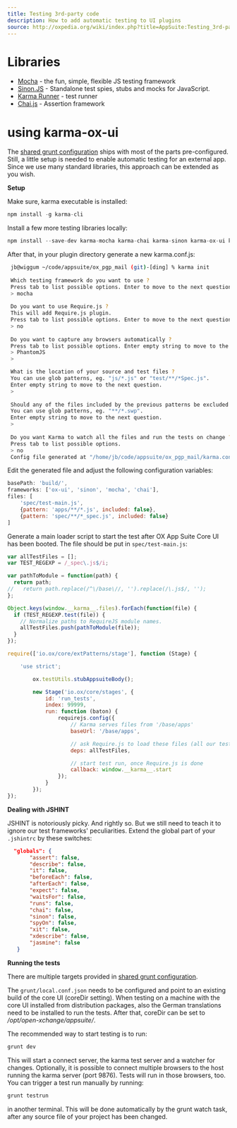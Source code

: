 ```yaml
---
title: Testing 3rd-party code
description: How to add automatic testing to UI plugins
source: http://oxpedia.org/wiki/index.php?title=AppSuite:Testing_3rd-party_code
---
```


# Libraries

- [Mocha](http://visionmedia.github.io/mocha/) - the fun, simple, flexible JS testing framework
- [Sinon.JS](http://sinonjs.org/) - Standalone test spies, stubs and mocks for JavaScript.
- [Karma Runner](http://karma-runner.github.io/) - test runner
- [Chai.js](http://chaijs.com/) - Assertion framework

# using karma-ox-ui

The [shared grunt configuration](http://oxpedia.org/wiki/index.php?title=AppSuite:GettingStarted_7.6.0) ships with most of the parts pre-configured. 
Still, a little setup is needed to enable automatic testing for an external app. 
Since we use many standard libraries, this approach can be extended as you wish.

**Setup**

Make sure, karma executable is installed:

```javascript
npm install -g karma-cli
```

Install a few more testing libraries locally:

```javascript
npm install --save-dev karma-mocha karma-chai karma-sinon karma-ox-ui karma-phantomjs-launcher
```

After that, in your plugin directory generate a new karma.conf.js:

```bash
 jb@wiggum ~/code/appsuite/ox_pgp_mail (git)-[ding] % karma init
 
 Which testing framework do you want to use ?
 Press tab to list possible options. Enter to move to the next question.
 > mocha
 
 Do you want to use Require.js ?
 This will add Require.js plugin.
 Press tab to list possible options. Enter to move to the next question.
 > no
 
 Do you want to capture any browsers automatically ?
 Press tab to list possible options. Enter empty string to move to the next question.
 > PhantomJS
 >

 What is the location of your source and test files ?
 You can use glob patterns, eg. "js/*.js" or "test/**/*Spec.js".
 Enter empty string to move to the next question.
 >   
 
 Should any of the files included by the previous patterns be excluded ?
 You can use glob patterns, eg. "**/*.swp".
 Enter empty string to move to the next question.
 > 
 
 Do you want Karma to watch all the files and run the tests on change ?
 Press tab to list possible options.
 > no                                                                              
 Config file generated at "/home/jb/code/appsuite/ox_pgp_mail/karma.conf.js".
```

Edit the generated file and adjust the following configuration variables:

```javascript
basePath: 'build/',
frameworks: ['ox-ui', 'sinon', 'mocha', 'chai'],
files: [
    'spec/test-main.js',
    {pattern: 'apps/**/*.js', included: false},
    {pattern: 'spec/**/*_spec.js', included: false}
]
```

Generate a main loader script to start the test after OX App Suite Core UI has been booted. The file should be put in `spec/test-main.js`:

```javascript
var allTestFiles = [];
var TEST_REGEXP = /_spec\.js$/i;

var pathToModule = function(path) {
  return path;
//   return path.replace(/^\/base\//, '').replace(/\.js$/, '');
};

Object.keys(window.__karma__.files).forEach(function(file) {
  if (TEST_REGEXP.test(file)) {
    // Normalize paths to RequireJS module names.
    allTestFiles.push(pathToModule(file));
  }
});

require(['io.ox/core/extPatterns/stage'], function (Stage) {

    'use strict';

        ox.testUtils.stubAppsuiteBody();

        new Stage('io.ox/core/stages', {
            id: 'run_tests',
            index: 99999,
            run: function (baton) {
                requirejs.config({
                    // Karma serves files from '/base/apps'
                    baseUrl: '/base/apps',

                    // ask Require.js to load these files (all our tests)
                    deps: allTestFiles,

                    // start test run, once Require.js is done
                    callback: window.__karma__.start
                });
            }
        });
});
```

**Dealing with JSHINT**

JSHINT is notoriously picky. 
And rightly so. But we still need to teach it to ignore our test frameworks' peculiarities. Extend the global part of your `.jshintrc` by these switches:

```json
  "globals": {
       "assert": false,
       "describe": false,
       "it": false,
       "beforeEach": false,
       "afterEach": false,
       "expect": false,
       "waitsFor": false,
       "runs": false,
       "chai": false,
       "sinon": false,
       "spyOn": false,
       "xit": false,
       "xdescribe": false,
       "jasmine": false
   }
```

**Running the tests**

There are multiple targets provided in [shared grunt configuration](https://github.com/Open-Xchange-Frontend/shared-grunt-config).

The `grunt/local.conf.json` needs to be configured and point to an existing build of the core UI (coreDir setting). 
When testing on a machine with the core UI installed from distribution packages, also the German translations need to be installed to run the tests.
After that, coreDir can be set to _/opt/open-xchange/appsuite/_.

The recommended way to start testing is to run:

```javascript
grunt dev
```

This will start a connect server, the karma test server and a watcher for changes. 
Optionally, it is possible to connect multiple browsers to the host running the karma server (port 9876). 
Tests will run in those browsers, too. You can trigger a test run manually by running:

```javascript
grunt testrun
```

in another terminal. This will be done automatically by the grunt watch task, after any source file of your project has been changed.
